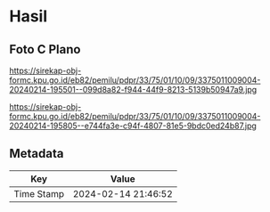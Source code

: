 # Hasil

## Foto C Plano

https://sirekap-obj-formc.kpu.go.id/eb82/pemilu/pdpr/33/75/01/10/09/3375011009004-20240214-195501--099d8a82-f944-44f9-8213-5139b50947a9.jpg

https://sirekap-obj-formc.kpu.go.id/eb82/pemilu/pdpr/33/75/01/10/09/3375011009004-20240214-195805--e744fa3e-c94f-4807-81e5-9bdc0ed24b87.jpg


## Metadata

| Key        | Value               |
| ---------- | ------------------- |
| Time Stamp | 2024-02-14 21:46:52 |



